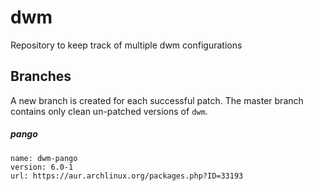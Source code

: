 # dwm
Repository to keep track of multiple dwm configurations

## Branches
A new branch is created for each successful patch. The master branch contains only clean un-patched versions of `dwm`.

##### pango
    name: dwm-pango
    version: 6.0-1
    url: https://aur.archlinux.org/packages.php?ID=33193
